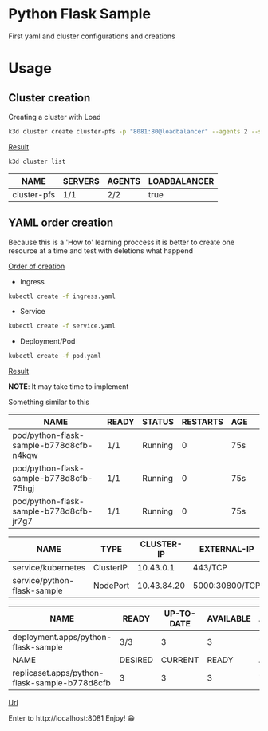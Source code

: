 # Python Flask Sample

First yaml and cluster configurations and creations

# Usage

## Cluster creation

Creating a cluster with Load

```sh
k3d cluster create cluster-pfs -p "8081:80@loadbalancer" --agents 2 --servers 1
```

<ins>Result</ins>

```sh
k3d cluster list
```

|NAME|          SERVERS|   AGENTS|   LOADBALANCER|
|-|-|-|-|
|cluster-pfs|   1/1|       2/2|      true|

## YAML order creation

Because this is a 'How to' learning proccess it is better to create one resource at a time and test with deletions what happend

<ins>Order of creation</ins>

- Ingress

```sh
kubectl create -f ingress.yaml
```

- Service

```sh
kubectl create -f service.yaml
```

- Deployment/Pod

```sh
kubectl create -f pod.yaml
```

<ins>Result</ins>

**NOTE**: It may take time to implement

Something similar to this

| NAME                                          | READY     | STATUS      | RESTARTS       | AGE     |     |
|-----------------------------------------------|-----------|-------------|----------------|---------|-----|
| pod/python-flask-sample-b778d8cfb-n4kqw       | 1/1       | Running     | 0              | 75s     |     |
| pod/python-flask-sample-b778d8cfb-75hgj       | 1/1       | Running     | 0              | 75s     |     |
| pod/python-flask-sample-b778d8cfb-jr7g7       | 1/1       | Running     | 0              | 75s     |     |


| NAME                                          | TYPE      | CLUSTER-IP  | EXTERNAL-IP    | PORT(S) | AGE |
|-----------------------------------------------|-----------|-------------|----------------|---------|-----|
| service/kubernetes                            | ClusterIP | 10.43.0.1   | 443/TCP        | 3m34s   |     |
| service/python-flask-sample                   | NodePort  | 10.43.84.20 | 5000:30800/TCP | 83s     |     |


| NAME                                          | READY     | UP-TO-DATE  | AVAILABLE      | AGE     |     |
|-----------------------------------------------|-----------|-------------|----------------|---------|-----|
| deployment.apps/python-flask-sample           | 3/3       | 3           | 3              | 75s     |     |
| NAME                                          | DESIRED   | CURRENT     | READY          | AGE     |     |
| replicaset.apps/python-flask-sample-b778d8cfb | 3         | 3           | 3              | 75s     |     |

<ins>Url</ins>

Enter to http://localhost:8081
Enjoy! 😁